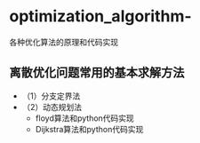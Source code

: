 # optimization_algorithm-
各种优化算法的原理和代码实现

## 离散优化问题常用的基本求解方法
- （1）分支定界法
- （2）动态规划法
  - floyd算法和python代码实现<br>
  - Dijkstra算法和python代码实现<br>
